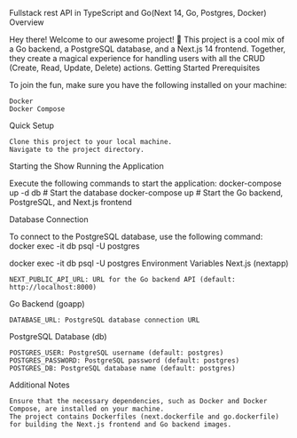 Fullstack rest API in TypeScript and Go(Next 14, Go, Postgres, Docker)
Overview

Hey there! Welcome to our awesome project! 🚀 This project is a cool mix of a Go backend, a PostgreSQL database, and a Next.js 14 frontend. Together, they create a magical experience for handling users with all the CRUD (Create, Read, Update, Delete) actions.
Getting Started
Prerequisites

To join the fun, make sure you have the following installed on your machine:

    Docker
    Docker Compose

Quick Setup

    Clone this project to your local machine.
    Navigate to the project directory.

Starting the Show
Running the Application

Execute the following commands to start the application:
docker-compose up -d db  # Start the database
docker-compose up        # Start the Go backend, PostgreSQL, and Next.js frontend

Database Connection

To connect to the PostgreSQL database, use the following command:
docker exec -it db psql -U postgres

docker exec -it db psql -U postgres
Environment Variables
Next.js (nextapp)

    NEXT_PUBLIC_API_URL: URL for the Go backend API (default: http://localhost:8000)

Go Backend (goapp)

    DATABASE_URL: PostgreSQL database connection URL

PostgreSQL Database (db)

    POSTGRES_USER: PostgreSQL username (default: postgres)
    POSTGRES_PASSWORD: PostgreSQL password (default: postgres)
    POSTGRES_DB: PostgreSQL database name (default: postgres)

Additional Notes

    Ensure that the necessary dependencies, such as Docker and Docker Compose, are installed on your machine.
    The project contains Dockerfiles (next.dockerfile and go.dockerfile) for building the Next.js frontend and Go backend images.